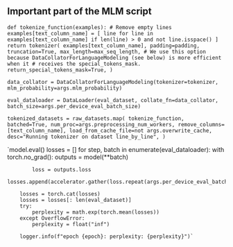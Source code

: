 ## Important part of the MLM script

`def tokenize_function(examples):
            # Remove empty lines
            examples[text_column_name] = [
                line for line in examples[text_column_name] if len(line) > 0 and not line.isspace()
            ]
            return tokenizer(
                examples[text_column_name],
                padding=padding,
                truncation=True,
                max_length=max_seq_length,
                # We use this option because DataCollatorForLanguageModeling (see below) is more efficient when it
                # receives the special_tokens_mask.
                return_special_tokens_mask=True,
            )`


`data_collator = DataCollatorForLanguageModeling(tokenizer=tokenizer, mlm_probability=args.mlm_probability)`

`eval_dataloader = DataLoader(eval_dataset, collate_fn=data_collator, batch_size=args.per_device_eval_batch_size)`

`tokenized_datasets = raw_datasets.map(
                tokenize_function,
                batched=True,
                num_proc=args.preprocessing_num_workers,
                remove_columns=[text_column_name],
                load_from_cache_file=not args.overwrite_cache,
                desc="Running tokenizer on dataset line_by_line",
            )`

`model.eval()
        losses = []
        for step, batch in enumerate(eval_dataloader):
            with torch.no_grad():
                outputs = model(**batch)

            loss = outputs.loss
            losses.append(accelerator.gather(loss.repeat(args.per_device_eval_batch_size)))

        losses = torch.cat(losses)
        losses = losses[: len(eval_dataset)]
        try:
            perplexity = math.exp(torch.mean(losses))
        except OverflowError:
            perplexity = float("inf")

        logger.info(f"epoch {epoch}: perplexity: {perplexity}")`
